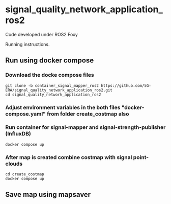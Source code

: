 # signal_quality_network_application_ros2
Code developed  under ROS2 Foxy


Running instructions.
## Run using docker compose


### Download the docke compose files
```
git clone -b container_signal_mapper_ros2 https://github.com/5G-ERA/signal_quality_network_application_ros2.git
cd signal_quality_network_application_ros2
```
### Adjust environment variables in the both files "docker-compose.yaml" from folder create_costmap also


### Run container for signal-mapper and signal-strength-publisher (InfluxDB)
```
docker compose up
```
### After map is created combine costmap with signal point-clouds


```
cd create_costmap
docker compose up
```

## Save map using mapsaver